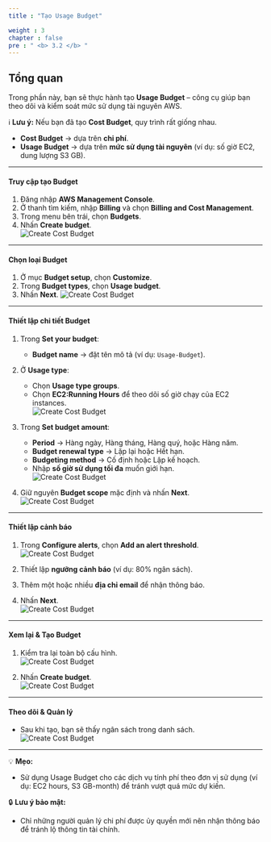 ```yaml
---
title : "Tạo Usage Budget"

weight : 3
chapter : false
pre : " <b> 3.2 </b> "
---
```



##  Tổng quan
Trong phần này, bạn sẽ thực hành tạo **Usage Budget** – công cụ giúp bạn theo dõi và kiểm soát mức sử dụng tài nguyên AWS.  

ℹ️ **Lưu ý:** Nếu bạn đã tạo **Cost Budget**, quy trình rất giống nhau.  
- **Cost Budget** → dựa trên **chi phí**.  
- **Usage Budget** → dựa trên **mức sử dụng tài nguyên** (ví dụ: số giờ EC2, dung lượng S3 GB).  

---

#### Truy cập tạo Budget
1. Đăng nhập **AWS Management Console**.  
2. Ở thanh tìm kiếm, nhập **Billing** và chọn **Billing and Cost Management**.  
3. Trong menu bên trái, chọn **Budgets**.  
4. Nhấn **Create budget**.  
![Create Cost Budget](/images/3/12.png?featherlight=false&width=90pc)
---


#### Chọn loại Budget
1. Ở mục **Budget setup**, chọn **Customize**.  
2. Trong **Budget types**, chọn **Usage budget**.  
3. Nhấn **Next**. 
![Create Cost Budget](/images/3/13.png?featherlight=false&width=90pc)


---

#### Thiết lập chi tiết Budget
1. Trong **Set your budget**:  
   - **Budget name** → đặt tên mô tả (ví dụ: `Usage-Budget`).  
2. Ở **Usage type**:  
   - Chọn **Usage type groups**.  
   - Chọn **EC2:Running Hours** để theo dõi số giờ chạy của EC2 instances.  
![Create Cost Budget](/images/3/14.png?featherlight=false&width=90pc)
3. Trong **Set budget amount**:  
   - **Period** → Hàng ngày, Hàng tháng, Hàng quý, hoặc Hàng năm.  
   - **Budget renewal type** → Lặp lại hoặc Hết hạn.  
   - **Budgeting method** → Cố định hoặc Lập kế hoạch.  
   - Nhập **số giờ sử dụng tối đa** muốn giới hạn.  
![Create Cost Budget](/images/3/15.png?featherlight=false&width=90pc)

4. Giữ nguyên **Budget scope** mặc định và nhấn **Next**.  
![Create Cost Budget](/images/3/16.png?featherlight=false&width=90pc)

---
#### Thiết lập cảnh báo
1. Trong **Configure alerts**, chọn **Add an alert threshold**.  
![Create Cost Budget](/images/3/17.png?featherlight=false&width=90pc)

2. Thiết lập **ngưỡng cảnh báo** (ví dụ: 80% ngân sách).  

3. Thêm một hoặc nhiều **địa chỉ email** để nhận thông báo.  
4. Nhấn **Next**.  
![Create Cost Budget](/images/3/18.png?featherlight=false&width=90pc)


---
#### Xem lại & Tạo Budget
1. Kiểm tra lại toàn bộ cấu hình.  
![Create Cost Budget](/images/3/19.png?featherlight=false&width=90pc)

2. Nhấn **Create budget**.  
![Create Cost Budget](/images/3/20.png?featherlight=false&width=90pc)

---

#### Theo dõi & Quản lý
- Sau khi tạo, bạn sẽ thấy ngân sách trong danh sách.   
![Create Cost Budget](/images/3/21.png?featherlight=false&width=90pc)


---

💡 **Mẹo:**  
- Sử dụng Usage Budget cho các dịch vụ tính phí theo đơn vị sử dụng (ví dụ: EC2 hours, S3 GB-month) để tránh vượt quá mức dự kiến.  

🔒 **Lưu ý bảo mật:**  
- Chỉ những người quản lý chi phí được ủy quyền mới nên nhận thông báo để tránh lộ thông tin tài chính.
